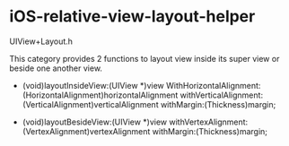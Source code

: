 iOS-relative-view-layout-helper
===============================

UIView+Layout.h

This category provides 2 functions to layout view inside its super view or beside one another view.

- (void)layoutInsideView:(UIView *)view
 WithHorizontalAlignment:(HorizontalAlignment)horizontalAlignment
   withVerticalAlignment:(VerticalAlignment)verticalAlignment
              withMargin:(Thickness)margin;

- (void)layoutBesideView:(UIView *)view 
     withVertexAlignment:(VertexAlignment)vertexAlignment 
              withMargin:(Thickness)margin;

